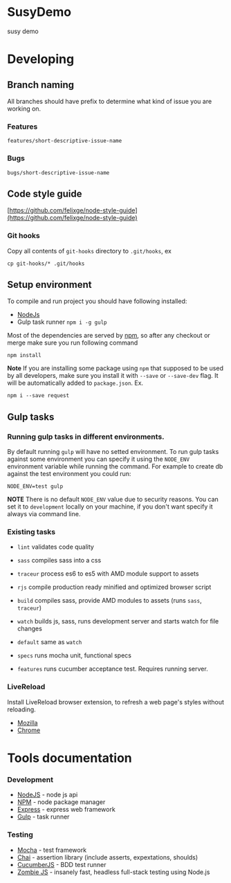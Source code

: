 SusyDemo
=============

susy demo

# Developing

## Branch naming

All branches should have prefix to determine what kind of issue you are working on.

### Features

```
features/short-descriptive-issue-name
```

### Bugs

```
bugs/short-descriptive-issue-name
```

## Code style guide

[https://github.com/felixge/node-style-guide](https://github.com/felixge/node-style-guide)

### Git hooks

Copy all contents of `git-hooks` directory to `.git/hooks`, ex

```
cp git-hooks/* .git/hooks
```

## Setup environment

To compile and run project you should have following installed:

* [NodeJs](http://nodejs.org/download)
* Gulp task runner `npm i -g gulp`

Most of the dependencies are served by [npm](https://www.npmjs.org/doc), so after any checkout or
merge make sure you run following command

```
npm install
```
**Note**
If you are installing some package using `npm` that supposed to be used by all developers, make
sure you install it with `--save` or `--save-dev` flag. It will be automatically added to
`package.json`. Ex.

```
npm i --save request
```

## Gulp tasks

### Running gulp tasks in different environments.

By default running `gulp` will have no setted environment. To run gulp tasks against some environment you can specify
it using the `NODE_ENV` environment variable while running the command. For example to create db against the test
environment you could run:

```
NODE_ENV=test gulp
```

**NOTE**
There is no default `NODE_ENV` value due to security reasons. You can set it to `development` locally on your machine, if you don't want specify it always via command line.

### Existing tasks

- `lint` validates code quality
- `sass` compiles sass into a css
- `traceur` process es6 to es5 with AMD module support to assets
- `rjs` compile production ready minified and optimized browser script
- `build` compiles sass, provide AMD modules to assets (runs `sass`, `traceur`)
- `watch` builds js, sass, runs development server and starts watch for file changes
- `default` same as `watch`

- `specs` runs mocha unit, functional specs
- `features` runs cucumber acceptance test. Requires running server.

### LiveReload

Install LiveReload browser extension, to refresh a web page's styles without reloading.
* [Mozilla](https://addons.mozilla.org/ru/firefox/addon/livereload/)
* [Chrome](https://chrome.google.com/webstore/detail/livereload/jnihajbhpnppcggbcgedagnkighmdlei/)

# Tools documentation

### Development

* [NodeJS](http://nodejs.org/api) - node js api
* [NPM](https://www.npmjs.org/doc) - node package manager
* [Express](http://expressjs.com) - express web framework
* [Gulp](http://gulpjs.com) - task runner

### Testing

* [Mocha](http://visionmedia.github.io/mocha/) - test framework
* [Chai](http://chaijs.com/guide/) - assertion library (include asserts, expextations, shoulds)
* [CucumberJS](https://github.com/cucumber/cucumber-js) - BDD test runner
* [Zombie JS](http://zombie.labnotes.org/) - insanely fast, headless full-stack testing using Node.js
